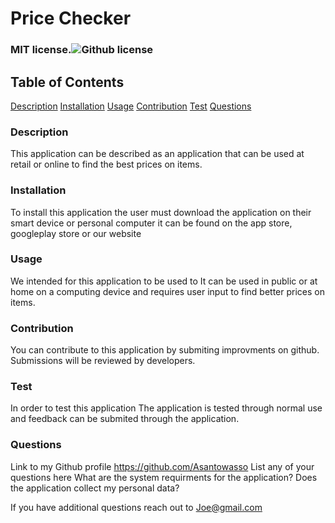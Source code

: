 
# Price Checker

### MIT license.![Github license](https://img.shields.io/badge/license-mit-blue.svg)

## Table of Contents
[Description](###Description)
[Installation](###Installation)
[Usage](###Usage)
[Contribution](###Contribution)
[Test](###Test)
[Questions](###Questions)


### Description

This application can be described as an application that can be used at retail or online to find the best prices on items.

### Installation

To install this application the user must download the application on their smart device or personal computer it can be found on the app store, googleplay store or our website

### Usage

We intended for this application to be used to It can be used in public or at home on a computing device and requires user input to find better prices on items.

### Contribution

You can contribute to this application by submiting improvments on github. Submissions will be reviewed by developers.

### Test

In order to test this application The application is tested through normal use and feedback can be submited through the application.

### Questions
Link to my Github profile https://github.com/Asantowasso
List any of your questions here What are the system requirments for the application? Does the application collect my personal data?

If you have additional questions reach out to
Joe@gmail.com
